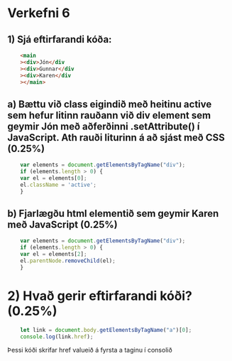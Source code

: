 # Verkefni 6
## 1) Sjá eftirfarandi kóða:
```html
    <main
    ><div>Jón</div
    ><div>Gunnar</div
    ><div>Karen</div
    ></main>
```
## a) Bættu við class eigindið með heitinu active sem hefur litinn rauðann við div element sem geymir Jón með aðferðinni .setAttribute() í JavaScript. Ath rauði liturinn á að sjást með CSS (0.25%)

```javascript
    var elements = document.getElementsByTagName("div");
    if (elements.length > 0) {
    var el = elements[0];
    el.className = 'active';
    }
```

## b) Fjarlægðu html elementið sem geymir Karen með JavaScript (0.25%)

```javascript
    var elements = document.getElementsByTagName("div");
    if (elements.length > 0) {
    var el = elements[2];
    el.parentNode.removeChild(el);
    }
```
# 2) Hvað gerir eftirfarandi kóði? (0.25%)
```javascript
    let link = document.body.getElementsByTagName("a")[0];
    console.log(link.href);
```
Þessi kóði skrifar href valueið á fyrsta a taginu í consolið
